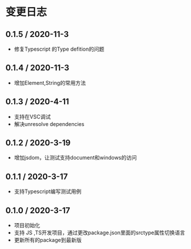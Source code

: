 # 变更日志

## 0.1.5 / 2020-11-3

- 修复Typescript 的Type defition的问题
  
## 0.1.4 / 2020-11-3

- 增加Element,String的常用方法

## 0.1.3 / 2020-4-11

- 支持在VSC调试
- 解决unresolve dependencies

## 0.1.2 / 2020-3-19

- 增加jsdom，让测试支持document和windows的访问

## 0.1.1 / 2020-3-17

- 支持Typescript编写测试用例

## 0.1.0 / 2020-3-17

- 项目初始化
- 支持 JS ,TS开发项目，通过更改package.json里面的srctype属性切换语言
- 更新所有的package到最新版
